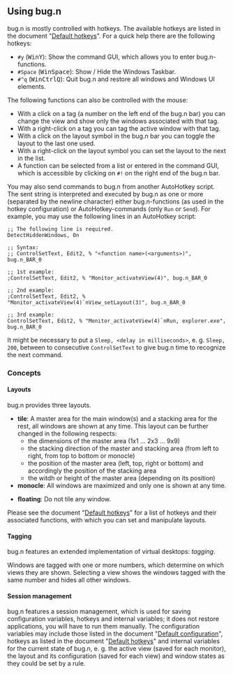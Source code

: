 ## Using bug.n

bug.n is mostly controlled with hotkeys. The available hotkeys are listed in
the document "[Default hotkeys](./Default_hotkeys.md)". For a quick help there
are the following hotkeys:

* `#y` (<kbd>Win</kbd><kbd>Y</kbd>): Show the command GUI, which allows you to
enter bug.n-functions.
* `#Space` (<kbd>Win</kbd><kbd>Space</kbd>): Show / Hide the Windows Taskbar.
* `#^q` (<kbd>Win</kbd><kbd>Ctrl</kbd><kbd>Q</kbd>): Quit bug.n and restore all
windows and Windows UI elements.

The following functions can also be controlled with the mouse:

* With a click on a tag (a number on the left end of the bug.n bar) you can
change the view and show only the windows associated with that tag.
* With a right-click on a tag you can tag the active window with that tag.
* With a click on the layout symbol in the bug.n bar you can toggle the layout
to the last one used.
* With a right-click on the layout symbol you can set the layout to the next in
the list.
* A function can be selected from a list or entered in the command GUI, which
is accessible by clicking on `#!` on the right end of the bug.n bar.

You may also send commands to bug.n from another AutoHotkey script. The sent
string is interpreted and executed by bug.n as one or more (separated by the
newline character) either bug.n-functions (as used in the hotkey configuration)
or AutoHotkey-commands (only `Run` or `Send`). For example, you may use the
following lines in an AutoHotkey script:

    ;; The following line is required.
    DetectHiddenWindows, On

    ;; Syntax:
    ;; ControlSetText, Edit2, % "<function name>(<arguments>)", bug.n_BAR_0

    ;; 1st example:
    ;ControlSetText, Edit2, % "Monitor_activateView(4)", bug.n_BAR_0

    ;; 2nd example:
    ;ControlSetText, Edit2, % "Monitor_activateView(4)`nView_setLayout(3)", bug.n_BAR_0

    ;; 3rd example:
    ControlSetText, Edit2, % "Monitor_activateView(4)`nRun, explorer.exe", bug.n_BAR_0

It might be necessary to put a `Sleep, <delay in milliseconds>`, e. g.
`Sleep, 200`, between to consecutive `ControlSetText` to give bug.n time to
recognize the next command.

### Concepts

#### Layouts

bug.n provides three layouts.

* **tile**: A master area for the main window(s) and a stacking area for the
rest, all windows are shown at any time. This layout can be further changed in
the following respects:
  + the dimensions of the master area (1x1 ... 2x3 ... 9x9)
  + the stacking direction of the master and stacking area (from left to right,
  from top to bottom or monocle)
  + the position of the master area (left, top, right or bottom) and
  accordingly the position of the stacking area
  + the witdh or height of the master area (depending on its position)
* **monocle**: All windows are maximized and only one is shown at any time.
+ **floating**: Do not tile any window.

Please see the document "[Default hotkeys](./Default_hotkeys.md)" for a list of
hotkeys and their associated functions, with which you can set and manipulate
layouts.

#### Tagging

bug.n features an extended implementation of virtual desktops: _tagging_.

Windows are tagged with one or more numbers, which determine on which views
they are shown. Selecting a view shows the windows tagged with the same number
and hides all other windows.

#### Session management

bug.n features a session management, which is used for saving configuration
variables, hotkeys and internal variables; it does not restore applications,
you will have to run them manually. The configuration variables may include
those listed in the document
"[Default configuration](./Default_configuration.md)", hotkeys as
listed in the document "[Default hotkeys](./Default_hotkeys.md)" and internal
variables for the current state of bug.n, e. g. the active view (saved for each
monitor), the layout and its configuration (saved for each view) and window
states as they could be set by a rule.
